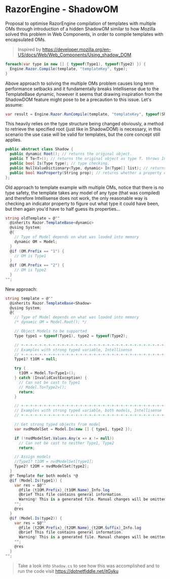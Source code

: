 # RazorEngine - ShadowOM
Proposal to optimise RazorEngine compilation of templates with multiple OMs
through introduction of a hidden ShadowOM similar to how Mozilla solved this problem in Web Components, in order to compile templates with encapsulated OMs. 
>Inspired by https://developer.mozilla.org/en-US/docs/Web/Web_Components/Using_shadow_DOM
```csharp
foreach(var type in new [] { typeof(Type1), typeof(Type2) }) {
  Engine.Razor.Compile(template, "templateKey", type);
}
```
Above approach to solving the multiple OMs problem causes long term performance setbacks and it fundamentally breaks Intellisense due to the TemplateBase dynamic,
however it seems that drawing inspiration from the ShadowDOM feature might pose to be a precaution to this issue. Let's assume:
```csharp
var result = Engine.Razor.RunCompile(template, "templateKey", typeof(Shadow), type1OM);
```
This heavily relies on the type structure being changed obviously, a method to retrieve the specified root (just like in ShadowDOM) is necessary,
in this scenario the use case will be valid for templates, but the core concept still applies. 

```csharp
public abstract class Shadow {
  public dynamic Root(); // returns the original object.
  public T To<T>(); // returns the original object as type T. throws InvalidCastException
  public bool Is(Type type); // type checking.
  public NullValueDictionary<Type, dynamic> In(Type[] list); // returns collection with matching type.
  public bool HasProperty(String prop); // returns whether a property exists.
};
```
Old approach to template example with multiple OMs, notice that there is no type safety, the template takes any model of any type (that was compiled) and therefore Intellisense does not work, the only reasonable way is checking an indicator property to figure out what type it could have been, but then again you'd have to half guess its properties...

```csharp
string oldTemplate = @""
  @inherits Razor.TemplateBase<dynamic>
  @using System;
  @{
    // Type of Model depends on what was loaded into memory
    dynamic OM = Model;
  }
  @if (OM.Prefix == "1") {
    // OM is Type1
  }
  @if (OM.Prefix == "2") {
    // OM is Type2
  }
"";
```

New approach:
```csharp
string template = @""
  @inherits Razor.TemplateBase<Shadow>
  @using System;
  @{
    // Type of Model depends on what was loaded into memory
    /* dynamic OM = Model.Root(); */

    // Object Models to be supported
    Type type1 = typeof(Type1), type2 = typeof(Type2);

    // +-+-+-+-+-+-+-+-+-+-+-+-+-+-+-+-+-+-+-+-+-+-+-+-+-+-+-+-+-+-+-+-+-+-+-+-+-+-+-+-+-+-+-+-+-+-+-+-+-+
    // Examples with strong typed variable, Intellisense
    // +-+-+-+-+-+-+-+-+-+-+-+-+-+-+-+-+-+-+-+-+-+-+-+-+-+-+-+-+-+-+-+-+-+-+-+-+-+-+-+-+-+-+-+-+-+-+-+-+-+
    Type1? t1OM = null;

    try {
      t1OM = Model.To<Type1>();
    } catch (InvalidCastException) {
      // Can not be cast to Type1
      // Model.To<Type2>();
      return;
    }

    // +-+-+-+-+-+-+-+-+-+-+-+-+-+-+-+-+-+-+-+-+-+-+-+-+-+-+-+-+-+-+-+-+-+-+-+-+-+-+-+-+-+-+-+-+-+-+-+-+-+
    // Examples with strong typed variable, both models, Intellisense
    // +-+-+-+-+-+-+-+-+-+-+-+-+-+-+-+-+-+-+-+-+-+-+-+-+-+-+-+-+-+-+-+-+-+-+-+-+-+-+-+-+-+-+-+-+-+-+-+-+-+

    // Get strong typed objects from model
    var nvdModelSet = Model.In(new [] { type1, type2 });

    if (!nvdModelSet.Values.Any(x => x != null))
      // Can not be cast to neither Type1, Type2
      return;

    // Assign models
    //Type1? t1OM = nvdModelSet[type1];
    Type2? t2OM = nvdModelSet[type2];
  }
  @* Template for both models *@
  @if (Model.Is(type1)) {
    var res = $@""
      @file {t1OM.Prefix}_{t1OM.Name}_Info.log
      @brief This file contains general information.
      Warning! This is a generated file. Manual changes will be omitted.
    "";
    @res
  }
  @if (Model.Is(type2)) {
    var res = $@""
      @file {t2OM.Prefix}_{t2OM.Name}_{t2OM.Suffix}_Info.log
      @brief This file contains general information.
      Warning! This is a generated file. Manual changes will be omitted.
    "";
    @res
  }
"";
```
>Take a look into <code>Shadow.cs</code> to see how this was accomplished and to run the code visit https://dotnetfiddle.net/itGyku
